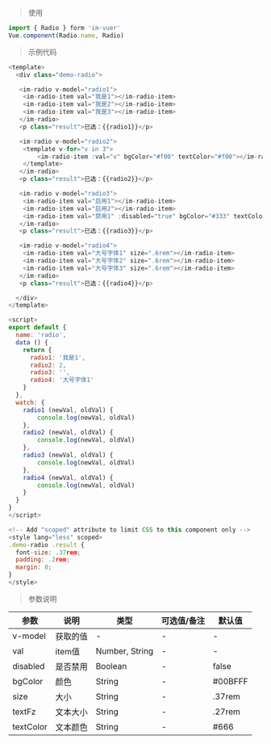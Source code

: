 
> 使用

```js
import { Radio } form 'im-vuer'
Vue.component(Radio.name, Radio)
```

> 示例代码

```js
<template>
  <div class="demo-radio">

   <im-radio v-model="radio1">
   	<im-radio-item val="我是1"></im-radio-item>
   	<im-radio-item val="我是2"></im-radio-item>
   	<im-radio-item val="我是3"></im-radio-item>
   </im-radio>
   <p class="result">已选：{{radio1}}</p>

   <im-radio v-model="radio2">
   	<template v-for="v in 3">
   		<im-radio-item :val="v" bgColor="#f00" textColor="#f00"></im-radio-item>
   	</template>
   </im-radio>
   <p class="result">已选：{{radio2}}</p>

   <im-radio v-model="radio3">
   	<im-radio-item val="启用1"></im-radio-item>
   	<im-radio-item val="启用2"></im-radio-item>
   	<im-radio-item val="禁用1" :disabled="true" bgColor="#333" textColor="#333"></im-radio-item>
   </im-radio>
   <p class="result">已选：{{radio3}}</p>

   <im-radio v-model="radio4">
   	<im-radio-item val="大号字体1" size=".6rem"></im-radio-item>
   	<im-radio-item val="大号字体2" size=".6rem"></im-radio-item>
   	<im-radio-item val="大号字体3" size=".6rem"></im-radio-item>
   </im-radio>
   <p class="result">已选：{{radio4}}</p>

  </div>
</template>

<script>
export default {
  name: 'radio',
  data () {
    return {
      radio1: '我是1',
      radio2: 2,
      radio3: '',
      radio4: '大号字体1'
    }
  },
  watch: {
  	radio1 (newVal, oldVal) {
  		console.log(newVal, oldVal)
  	},
  	radio2 (newVal, oldVal) {
  		console.log(newVal, oldVal)
  	},
  	radio3 (newVal, oldVal) {
  		console.log(newVal, oldVal)
  	},
  	radio4 (newVal, oldVal) {
  		console.log(newVal, oldVal)
  	}
  }
}
</script>

<!-- Add "scoped" attribute to limit CSS to this component only -->
<style lang="less" scoped>
.demo-radio .result {
  font-size: .37rem;
  padding: .2rem;
  margin: 0;
}
</style>

```
> 参数说明

  <div>
   <table>
    <thead>
     <tr>
      <th>参数</th> 
      <th>说明</th> 
      <th>类型</th> 
      <th>可选值/备注</th> 
      <th>默认值</th>
     </tr>
    </thead> 
    <tbody>
    <tr>
      <td>v-model</td> 
      <td>获取的值</td> 
      <td>-</td> 
      <td>-</td> 
      <td>-</td>
    </tr>
    <tr>
      <td>val</td> 
      <td>item值</td> 
      <td>Number, String</td> 
      <td>-</td> 
      <td>-</td>
    </tr>
    <tr>
      <td>disabled</td> 
      <td>是否禁用</td> 
      <td>Boolean</td> 
      <td>-</td> 
      <td>false</td>
    </tr>
    <tr>
      <td>bgColor</td> 
      <td>颜色</td> 
      <td>String</td> 
      <td>-</td> 
      <td>#00BFFF</td>
    </tr>
    <tr>
      <td>size</td> 
      <td>大小</td> 
      <td>String</td> 
      <td>-</td> 
      <td>.37rem</td>
    </tr>
    <tr>
      <td>textFz</td> 
      <td>文本大小</td> 
      <td>String</td> 
      <td>-</td> 
      <td>.27rem</td>
    </tr>
    <tr>
      <td>textColor</td> 
      <td>文本颜色</td> 
      <td>String</td> 
      <td>-</td> 
      <td>#666</td>
    </tr>
    </tbody>
   </table>
  </div>
  